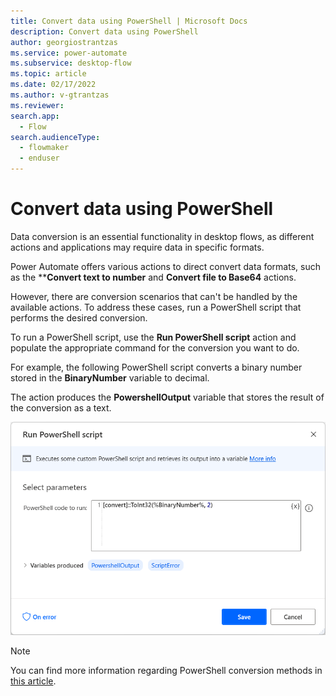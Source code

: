```yaml
---
title: Convert data using PowerShell | Microsoft Docs
description: Convert data using PowerShell
author: georgiostrantzas
ms.service: power-automate
ms.subservice: desktop-flow
ms.topic: article
ms.date: 02/17/2022
ms.author: v-gtrantzas
ms.reviewer:
search.app: 
  - Flow
search.audienceType: 
  - flowmaker
  - enduser
---
```


# Convert data using PowerShell

Data conversion is an essential functionality in desktop flows, as different actions and applications may require data in specific formats.

Power Automate offers various actions to direct convert data formats, such as the ****Convert text to number** and **Convert file to Base64** actions. 

However, there are conversion scenarios that can't be handled by the available actions. To address these cases, run a PowerShell script that performs the desired conversion.

To run a PowerShell script, use the **Run PowerShell script** action and populate the appropriate command for the conversion you want to do.

For example, the following PowerShell script converts a binary number stored in the **BinaryNumber** variable to decimal. 

The action produces the **PowershellOutput** variable that stores the result of the conversion as a text. 

![Screenshot of the Run PowerShell script action.](media/convert-file-base64-format/run-powershell-script-action.png)

> [!NOTE]
> You can find more information regarding PowerShell conversion methods in [this article](/powershell/module/https://docs.microsoft.com/en-us/dotnet/api/system.convert.toint32?view=net-6.0).

